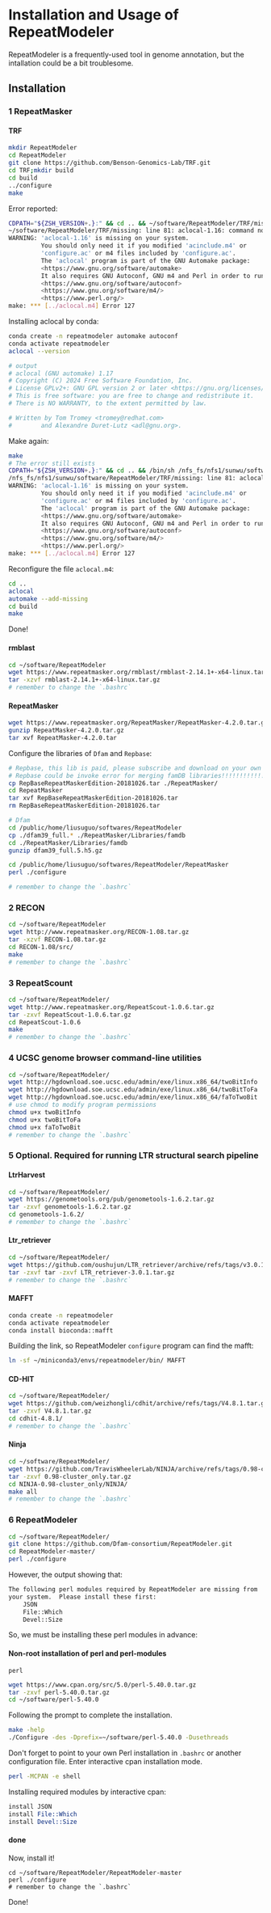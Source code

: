 # Installation and Usage of RepeatModeler
RepeatModeler is a frequently-used tool in genome annotation, but the intallation could be a bit troublesome.

## Installation
### 1 RepeatMasker
#### TRF
```sh
mkdir RepeatModeler
cd RepeatModeler
git clone https://github.com/Benson-Genomics-Lab/TRF.git
cd TRF;mkdir build
cd build
../configure
make
```
Error reported:
```sh
CDPATH="${ZSH_VERSION+.}:" && cd .. && ~/software/RepeatModeler/TRF/missing aclocal-1.16 
~/software/RepeatModeler/TRF/missing: line 81: aclocal-1.16: command not found
WARNING: 'aclocal-1.16' is missing on your system.
         You should only need it if you modified 'acinclude.m4' or
         'configure.ac' or m4 files included by 'configure.ac'.
         The 'aclocal' program is part of the GNU Automake package:
         <https://www.gnu.org/software/automake>
         It also requires GNU Autoconf, GNU m4 and Perl in order to run:
         <https://www.gnu.org/software/autoconf>
         <https://www.gnu.org/software/m4/>
         <https://www.perl.org/>
make: *** [../aclocal.m4] Error 127
```
Installing aclocal by conda:
```sh
conda create -n repeatmodeler automake autoconf
conda activate repeatmodeler
aclocal --version

# output
# aclocal (GNU automake) 1.17
# Copyright (C) 2024 Free Software Foundation, Inc.
# License GPLv2+: GNU GPL version 2 or later <https://gnu.org/licenses/gpl-2.0.html>
# This is free software: you are free to change and redistribute it.
# There is NO WARRANTY, to the extent permitted by law.

# Written by Tom Tromey <tromey@redhat.com>
#        and Alexandre Duret-Lutz <adl@gnu.org>.
```
Make again:
```sh
make
# The error still exists
CDPATH="${ZSH_VERSION+.}:" && cd .. && /bin/sh /nfs_fs/nfs1/sunwu/software/RepeatModeler/TRF/missing aclocal-1.16 
/nfs_fs/nfs1/sunwu/software/RepeatModeler/TRF/missing: line 81: aclocal-1.16: command not found
WARNING: 'aclocal-1.16' is missing on your system.
         You should only need it if you modified 'acinclude.m4' or
         'configure.ac' or m4 files included by 'configure.ac'.
         The 'aclocal' program is part of the GNU Automake package:
         <https://www.gnu.org/software/automake>
         It also requires GNU Autoconf, GNU m4 and Perl in order to run:
         <https://www.gnu.org/software/autoconf>
         <https://www.gnu.org/software/m4/>
         <https://www.perl.org/>
make: *** [../aclocal.m4] Error 127
```
Reconfigure the file `aclocal.m4`:
```sh
cd ..
aclocal
automake --add-missing
cd build
make
```
Done!
#### rmblast
```sh
cd ~/software/RepeatModeler
wget https://www.repeatmasker.org/rmblast/rmblast-2.14.1+-x64-linux.tar.gz
tar -xzvf rmblast-2.14.1+-x64-linux.tar.gz
# remember to change the `.bashrc`
```
#### RepeatMasker
```sh
wget https://www.repeatmasker.org/RepeatMasker/RepeatMasker-4.2.0.tar.gz
gunzip RepeatMasker-4.2.0.tar.gz
tar xvf RepeatMasker-4.2.0.tar
```
Configure the libraries of `Dfam` and `Repbase`:
```sh
# Repbase, this lib is paid, please subscribe and download on your own
# Repbase could be invoke error for merging famDB libraries!!!!!!!!!!!!!!!!!!!!
cp RepBaseRepeatMaskerEdition-20181026.tar ./RepeatMasker/
cd RepeatMasker
tar xvf RepBaseRepeatMaskerEdition-20181026.tar
rm RepBaseRepeatMaskerEdition-20181026.tar

# Dfam
cd /public/home/liusuguo/softwares/RepeatModeler
cp ./dfam39_full.* ./RepeatMasker/Libraries/famdb
cd ./RepeatMasker/Libraries/famdb
gunzip dfam39_full.5.h5.gz

cd /public/home/liusuguo/softwares/RepeatModeler/RepeatMasker
perl ./configure

# remember to change the `.bashrc`
```

### 2 RECON
```sh
cd ~/software/RepeatModeler
wget http://www.repeatmasker.org/RECON-1.08.tar.gz
tar -xzvf RECON-1.08.tar.gz
cd RECON-1.08/src/
make
# remember to change the `.bashrc`
```

### 3 RepeatScount
```sh
cd ~/software/RepeatModeler/
wget http://www.repeatmasker.org/RepeatScout-1.0.6.tar.gz
tar -zxvf RepeatScout-1.0.6.tar.gz
cd RepeatScout-1.0.6
make
# remember to change the `.bashrc`
```

### 4 UCSC genome browser command-line utilities
```sh
cd ~/software/RepeatModeler/
wget http://hgdownload.soe.ucsc.edu/admin/exe/linux.x86_64/twoBitInfo
wget http://hgdownload.soe.ucsc.edu/admin/exe/linux.x86_64/twoBitToFa
wget http://hgdownload.soe.ucsc.edu/admin/exe/linux.x86_64/faToTwoBit
# use chmod to modify program permissions
chmod u+x twoBitInfo
chmod u+x twoBitToFa
chmod u+x faToTwoBit
# remember to change the `.bashrc`
```
### 5 Optional. Required for running LTR structural search pipeline
#### LtrHarvest 
```sh
cd ~/software/RepeatModeler/
wget https://genometools.org/pub/genometools-1.6.2.tar.gz
tar -zxvf genometools-1.6.2.tar.gz
cd genometools-1.6.2/
# remember to change the `.bashrc`
```
#### Ltr_retriever
```sh
cd ~/software/RepeatModeler/
wget https://github.com/oushujun/LTR_retriever/archive/refs/tags/v3.0.1.tar.gz
tar -zxvf tar -zxvf LTR_retriever-3.0.1.tar.gz
# remember to change the `.bashrc`
```
#### MAFFT
```sh
conda create -n repeatmodeler
conda activate repeatmodeler
conda install bioconda::mafft
```
Building the link, so RepeatModeler `configure` program can find the mafft:
```sh
ln -sf ~/miniconda3/envs/repeatmodeler/bin/ MAFFT
```

#### CD-HIT
```sh
cd ~/software/RepeatModeler/
wget https://github.com/weizhongli/cdhit/archive/refs/tags/V4.8.1.tar.gz
tar -zxvf V4.8.1.tar.gz
cd cdhit-4.8.1/
# remember to change the `.bashrc`
```
#### Ninja
```sh
cd ~/software/RepeatModeler/
wget https://github.com/TravisWheelerLab/NINJA/archive/refs/tags/0.98-cluster_only.tar.gz
tar -zxvf 0.98-cluster_only.tar.gz
cd NINJA-0.98-cluster_only/NINJA/
make all
# remember to change the `.bashrc`
```
### 6 RepeatModeler
```sh
cd ~/software/RepeatModeler/
git clone https://github.com/Dfam-consortium/RepeatModeler.git
cd RepeatModeler-master/
perl ./configure
```
However, the output showing that:
```sh
The following perl modules required by RepeatModeler are missing from
your system.  Please install these first:
    JSON
    File::Which
    Devel::Size
```
So, we must be installing these perl modules in advance:
#### Non-root installation of perl and perl-modules
`perl`
```sh
wget https://www.cpan.org/src/5.0/perl-5.40.0.tar.gz
tar -zxvf perl-5.40.0.tar.gz
cd ~/software/perl-5.40.0
```
Following the prompt to complete the installation.
```sh
make -help
./Configure -des -Dprefix=~/software/perl-5.40.0 -Dusethreads
```
Don't forget to point to your own Perl installation in `.bashrc` or another configuration file.
Enter interactive cpan installation mode.
```sh
perl -MCPAN -e shell
```
Installing required modules by interactive cpan:
```perl
install JSON
install File::Which
install Devel::Size
```
#### done
Now, install it!
```shell
cd ~/software/RepeatModeler/RepeatModeler-master
perl ./configure
# remember to change the `.bashrc`
```
Done!




